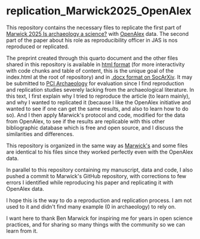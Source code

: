 # replication_Marwick2025_OpenAlex

This repository contains the necessary files to replicate the first part of [Marwick 2025 Is archaeology a science?](https://doi.org/10.1016/j.jas.2025.106281) with [OpenAlex](https://openalex.org/) data. The second part of the paper about his role as reproducibility officer in JAS is nos reproduced or replicated.

The preprint created through this quarto document and the other files shared in this repository is available in [html format](https://aqueff.github.io/replication_Marwick2025_OpenAlex/) (for more interactivity with code chunks and table of content, this is the unique goal of the index.html at the root of repository) and in [.docx format on SocArXiv](https://osf.io/preprints/socarxiv/2k9av_v1). It may be submitted to [PCI Archaeology](https://archaeo.peercommunityin.org/) for evaluation since I find reproduction and replication studies severely lacking from the archaeological literature. In this text, I first explain why I tried to reproduce the article (to learn mainly), and why I wanted to replicated it (because I like the OpenAlex initiative and wanted to see if one can get the same results, and also to learn how to do so). And I then apply Marwick's protocol and code, modified for the data from OpenAlex, to see if the results are replicable with this other bibliographic database which is free and open source, and I discuss the similarities and differences.

This repository is organized in the same way as [Marwick's](https://github.com/benmarwick/web-of-science-archaeology) and some files are identical to his files since they worked perfectly even with the OpenAlex data.

In parallel to this repository containing my manuscript, data and code, I also pushed a commit to Marwick's GitHub repository, with corrections to few errors I identified while reproducing his paper and replicating it with OpenAlex data.

I hope this is the way to do a reproduction and replication process. I am not used to it and didn't find many example (0 in archaeology) to rely on.

I want here to thank Ben Marwick for inspiring me for years in open science practices, and for sharing so many things with the community so we can learn from it.
